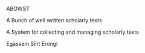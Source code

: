 ABOWST

A Bunch of well written scholarly texts

A System for collecting and managing scholarly texts

Egassem Siht Erongi
